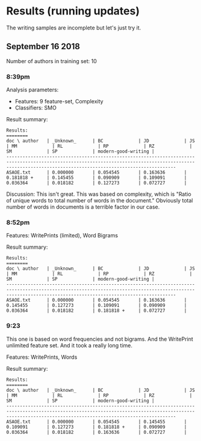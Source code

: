 # Results (running updates)

The writing samples are incomplete but let's just try it.

## September 16 2018

Number of authors in training set: 10

### 8:39pm 

Analysis parameters:
- Features: 9 feature-set, Complexity
- Classifiers: SMO

Result summary:

    Results:
    ========
    doc \ author   | _Unknown_      | BC             | JD             | JS             | MM             | RL             | RP             | RZ             | SM             | SP             | modern-good-writing |
    -----------------------------------------------------------------------------------------------------------------------------------------------------------------------------------------------------------
    ASAOE.txt      | 0.000000       | 0.054545       | 0.163636       | 0.181818 +     | 0.145455       | 0.090909       | 0.109091       | 0.036364       | 0.018182       | 0.127273       | 0.072727       |

Discussion: This isn't great. This was based on complexity, which is "Ratio of unique words to total number of words in the document." Obviously total number of words in documents is a terrible factor in our case.

### 8:52pm 

Features: WritePrints (limited), Word Bigrams

Result summary:

    Results:
    ========
    doc \ author   | _Unknown_      | BC             | JD             | JS             | MM             | RL             | RP             | RZ             | SM             | SP             | modern-good-writing |
    -----------------------------------------------------------------------------------------------------------------------------------------------------------------------------------------------------------
    ASAOE.txt      | 0.000000       | 0.054545       | 0.163636       | 0.145455       | 0.127273       | 0.109091       | 0.090909       | 0.036364       | 0.018182       | 0.181818 +     | 0.072727       |

### 9:23

This one is based on word frequencies and not bigrams. And the WritePrint unlimited feature set. And it took a really long time.

Features: WritePrints, Words

Result summary:

    Results:
    ========
    doc \ author   | _Unknown_      | BC             | JD             | JS             | MM             | RL             | RP             | RZ             | SM             | SP             | modern-good-writing |
    -----------------------------------------------------------------------------------------------------------------------------------------------------------------------------------------------------------
    ASAOE.txt      | 0.000000       | 0.054545       | 0.145455       | 0.109091       | 0.127273       | 0.181818 +     | 0.090909       | 0.036364       | 0.018182       | 0.163636       | 0.072727       |

